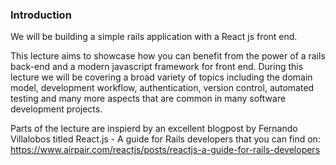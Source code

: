 ### Introduction
We will be building a simple rails application with a React js front end. 

This lecture aims to showcase how you can benefit from the power of a rails back-end and a modern javascript framework for front end. During this lecture we will be covering a broad variety of topics including the domain model, development workflow, authentication, version control, automated testing and many more aspects that are common in many software development projects.

Parts of the lecture are inspierd by an excellent blogpost by Fernando Villalobos titled React.js - A guide for Rails developers that you can find on: https://www.airpair.com/reactjs/posts/reactjs-a-guide-for-rails-developers

 